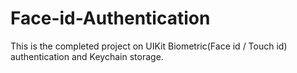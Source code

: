 # Face-id-Authentication

This is the completed project on UIKit Biometric(Face id / Touch id) authentication and Keychain storage.
